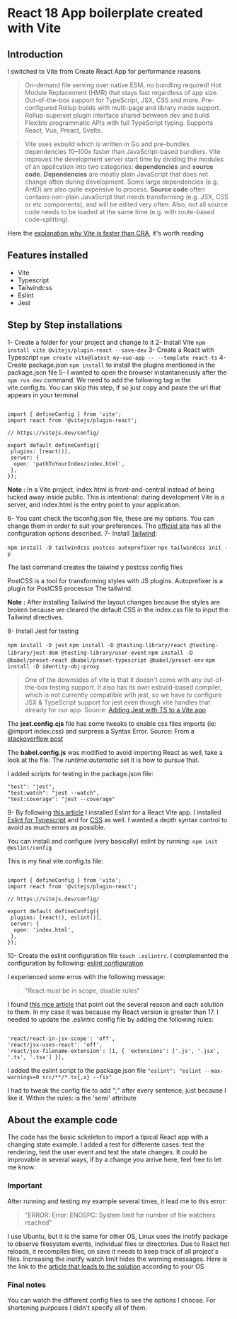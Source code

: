 # React 18 App boilerplate created with Vite

## Introduction

I switched to Vite from Create React App for performance reasons
>On-demand file serving over native ESM, no bundling required!
Hot Module Replacement (HMR) that stays fast regardless of app size.
Out-of-the-box support for TypeScript, JSX, CSS and more.
Pre-configured Rollup builds with multi-page and library mode support.
Rollup-superset plugin interface shared between dev and build.
Flexible programmatic APIs with full TypeScript typing.
Supports React, Vue, Preact, Svelte.

>Vite uses esbuild which is written in Go and pre-bundles dependencies 10–100x faster than JavaScript-based bundlers.
Vite improves the development server start time by dividing the modules of an application into two categories: **dependencies** and **source code**.
**Dependencies** are mostly plain JavaScript that does not change often during development. Some large dependencies (e.g. AntD) are also quite expensive to process.
**Source code** often contains non-plain JavaScript that needs transforming (e.g. JSX, CSS or etc components), and will be edited very often. Also, not all source code needs to be loaded at the same time (e.g. with route-based code-splitting).

Here the [explanation why Vite is faster than CRA](https://dev.to/nilanth/use-vite-for-react-apps-instead-of-cra-3pkg), it's worth reading

## Features installed

- Vite
- Typescript
- Tailwindcss
- Eslint
- Jest

## Step by Step installations

1- Create a folder for your project and change to it
2- Install Vite ``` npm install vite @vitejs/plugin-react --save-dev ```
3- Create a React with Typescript ``` npm create vite@latest my-vue-app -- --template react-ts ```
4- Create package.json ``` npm install ``` to install the plugins mentioned in the package.json file
5- I wanted to open the browser instantaneously after the ``` npm run dev ``` command. We need to add the following tag in the vite.config.ts. You can skip this step, if so just copy and paste the url that appears in your terminal

```

import { defineConfig } from 'vite';
import react from '@vitejs/plugin-react';

// https://vitejs.dev/config/

export default defineConfig({
 plugins: [react()],
 server: {
  open: 'pathToYourIndex/index.html',
 }, 
});

 ```

**Note :**  In a Vite project, index.html is front-and-central instead of being tucked away inside public. This is intentional: during development Vite is a server, and index.html is the entry point to your application.

6- You cant check the tsconfig.json file, these are my options. You can change them in order to suit your preferences. The [official site](https://www.typescriptlang.org/docs/handbook/tsconfig-json.html) has all the configuration options described.
7- Install [Tailwind](https://tailwindcss.com/):

```npm install -D tailwindcss postcss autoprefixer```
```npx tailwindcss init -p```

 The last command creates the taiwind y postcss config files

PostCSS is a tool for transforming styles with JS plugins. Autoprefixer is a plugin for PostCSS processor
The tailwind.

**Note :** After installing Tailwind the layout changes because the styles are broken because we cleared the default CSS in the index.css file to input the Tailwind directives.

8- Install Jest for testing

``` npm install -D jest ```
``` npm install -D @testing-library/react @testing-library/jest-dom @testing-library/user-event ```
``` npm install -D @babel/preset-react @babel/preset-typescript @babel/preset-env ```
``` npm install -D identity-obj-proxy ```

>One of the downsides of vite is that it doesn't come with any out-of-the-box testing support. It also has its own esbuild-based compiler, which is not currently compatible with jest, so we have to configure JSX & TypeScript support for jest even though vite handles that already for our app.
Source: [Adding Jest with TS to a Vite app](https://egghead.io/lessons/jest-adding-jest-with-typescript-support-to-a-vite-application)

The **jest.config.cjs** file has some tweaks to enable css files imports (ie: @import index.css) and surpress a Syntax Error. Source: From a [stackoverflow post](https://stackoverflow.com/questions/39418555/syntaxerror-with-jest-and-react-and-importing-css-files)

The **babel.config.js** was modified to avoid importing React as well, take a look at the file. The _runtime:automatic_ set it is how to pursue that.

I added scripts for testing in the package.json file:
```
"test": "jest",
"test:watch": "jest --watch",
"test:coverage": "jest --coverage"

 ```


9- By following [this article](https://www.robinwieruch.de/vite-eslint/) I installed Eslint for a React Vite app.
I installed [Eslint for Typescript](https://typescript-eslint.io/getting-started) and for [CSS](https://www.npmjs.com/package/eslint-plugin-css) as well. I wanted a depth syntax control to avoid as much errors as possible.

You can install and configure (very basically) eslint by running: ``` npm init @eslint/config ```

This is my final vite.config.ts file:

```

import { defineConfig } from 'vite';
import react from '@vitejs/plugin-react';

// https://vitejs.dev/config/

export default defineConfig({
 plugins: [react(), eslint()],
 server: {
  open: 'index.html',
 }, 
});

 ```

10- Create the eslint configuration file ``` touch .eslintrc ```. 
I complemented the configuration by following: [eslint configuration](https://medium.com/alturasoluciones/eslint-basic-configuration-18b2109d98ec)

I experienced some erros with the following message:
>"React must be in scope, disable rules"  

I found [this nice article](https://bobbyhadz.com/blog/react-must-be-in-scope-when-using-jsx) that point out the several reason and each solution to them. In my case it was because my React version is greater than 17.  I needed to update the .eslintrc config file by adding the following rules:

```

'react/react-in-jsx-scope': 'off',
'react/jsx-uses-react': 'off',
'react/jsx-filename-extension': [1, { 'extensions': ['.js', '.jsx', '.ts', '.tsx'] }],

 ```

I added the eslint script to the package.json file
``` "eslint": "eslint --max-warnings=0 src/**/*.ts{,x} --fix" ```

I had to tweak the config file to add ";" after every sentence, just because I like it.
Within the rules: is the 'semi' attribute


## About the example code

The code has the basic sckeleton to import a tipical React app with a changing state example. 
I added a test for differente cases: test the rendering, test the user event and test the state changes.
It could be improvable in several ways, if by a change you arrive here, feel free to let me know.

### Important

After running and testing my example several times, it lead me to this error:
>"ERROR: Error: ENOSPC: System limit for number of file watchers reached"

I use Ubuntu, but it is the same for other OS, Linux uses the inotify package to observe filesystem events, individual files or directories. Due to React hot reloads, it recompiles files, on save it needs to keep track of all project's files. Increasing the inotify watch limit hides the warning messages.
Here is the link to the [article that leads to the solution](https://bobbyhadz.com/blog/system-limit-for-number-of-file-watchers-reached) according to your OS 


### Final notes

You can watch the different config files to see the options I choose. For shortening purposes I didn't specify all of them.
